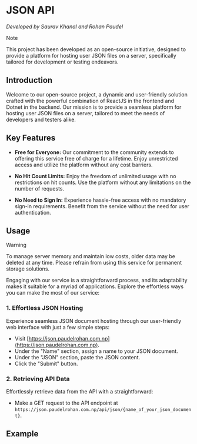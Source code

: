 # JSON API
_Developed by Saurav Khanal and Rohan Paudel_

> [!NOTE]
> This project has been developed as an open-source initiative, designed to provide a platform for hosting user JSON files on a server, specifically tailored for development or testing endeavors.

## Introduction
Welcome to our open-source project, a dynamic and user-friendly solution crafted with the powerful combination of ReactJS in the frontend and Dotnet in the backend. Our mission is to provide a seamless platform for hosting user JSON files on a server, tailored to meet the needs of developers and testers alike.

## Key Features

- **Free for Everyone:** Our commitment to the community extends to offering this service free of charge for a lifetime. Enjoy unrestricted access and utilize the platform without any cost barriers.

- **No Hit Count Limits:** Enjoy the freedom of unlimited usage with no restrictions on hit counts. Use the platform without any limitations on the number of requests.

- **No Need to Sign In:** Experience hassle-free access with no mandatory sign-in requirements. Benefit from the service without the need for user authentication.


## Usage

> [!WARNING]
> To manage server memory and maintain low costs, older data may be deleted at any time. Please refrain from using this service for permanent storage solutions.

Engaging with our service is a straightforward process, and its adaptability makes it suitable for a myriad of applications. Explore the effortless ways you can make the most of our service:

### 1. Effortless JSON Hosting

Experience seamless JSON document hosting through our user-friendly web interface with just a few simple steps:
- Visit [https://json.paudelrohan.com.np](https://json.paudelrohan.com.np).
- Under the "Name" section, assign a name to your JSON document.
- Under the "JSON" section, paste the JSON content.
- Click the "Submit" button.

### 2. Retrieving API Data

Effortlessly retrieve data from the API with a straightforward:
- Make a GET request to the API endpoint at `https://json.paudelrohan.com.np/api/json/{name_of_your_json_document}`.

## Example
